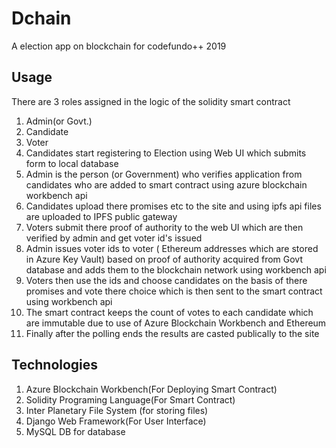  # Dchain
A election app on blockchain for codefundo++ 2019

 ## Usage

There are 3 roles assigned in the logic of the solidity smart contract
<ol>
<li>Admin(or Govt.)</li>
<li>Candidate </li>
<li>Voter </li>
<li>Candidates start registering to Election using Web UI which submits form to local database </li>
 <li>Admin is the person (or Government) who verifies application from candidates who are added to smart contract using azure blockchain workbench api</li>
 <li>Candidates upload there promises etc to the site and using ipfs api files are uploaded to IPFS public gateway </li>
 <li>Voters submit there proof of authority to the web UI which are then verified by admin and get voter id's issued </li>
 <li>Admin issues voter ids to voter ( Ethereum addresses which are stored in Azure Key Vault) based on proof of authority acquired from Govt database and adds them to the blockchain network using workbench api</li>
 <li> Voters then use the ids and choose candidates on the basis of there promises and vote there choice which is then sent to the smart contract using workbench api </li>
 <li> The smart contract keeps the count of votes to each candidate which are immutable due to use of Azure Blockchain Workbench and Ethereum </li>
 <li> Finally after the polling ends the results are casted publically to the site </li>
</ol>
  
 ## Technologies

<ol>
 <li>Azure Blockchain Workbench(For Deploying Smart Contract)</li>
 <li>Solidity Programing Language(For Smart Contract)</li>
  <li>Inter Planetary File System (for storing files) </li>
 <li>Django Web Framework(For User Interface)</li>
 <li>MySQL DB for database</li>
</ol>

